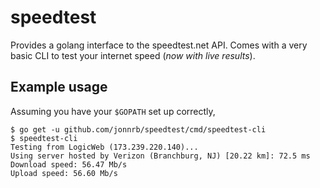 # speedtest

Provides a golang interface to the speedtest.net API. Comes with a very basic
CLI to test your internet speed (*now with live results*).

## Example usage

Assuming you have your `$GOPATH` set up correctly,

```
$ go get -u github.com/jonnrb/speedtest/cmd/speedtest-cli
$ speedtest-cli
Testing from LogicWeb (173.239.220.140)...
Using server hosted by Verizon (Branchburg, NJ) [20.22 km]: 72.5 ms
Download speed: 56.47 Mb/s
Upload speed: 56.60 Mb/s
```
